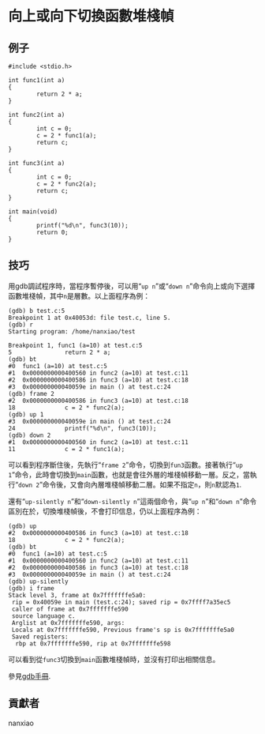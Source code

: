 # 向上或向下切換函數堆棧幀
## 例子
	#include <stdio.h>

	int func1(int a)
	{
	        return 2 * a;
	}
	
	int func2(int a)
	{
	        int c = 0;
	        c = 2 * func1(a);
	        return c;
	}
	
	int func3(int a)
	{
	        int c = 0;
	        c = 2 * func2(a);
	        return c;
	}
	
	int main(void)
	{
	        printf("%d\n", func3(10));
	        return 0;
	}

## 技巧
用gdb調試程序時，當程序暫停後，可以用“`up n`”或“`down n`”命令向上或向下選擇函數堆棧幀，其中`n`是層數。以上面程序為例：  

    (gdb) b test.c:5
	Breakpoint 1 at 0x40053d: file test.c, line 5.
	(gdb) r
	Starting program: /home/nanxiao/test
	
	Breakpoint 1, func1 (a=10) at test.c:5
	5               return 2 * a;
	(gdb) bt
	#0  func1 (a=10) at test.c:5
	#1  0x0000000000400560 in func2 (a=10) at test.c:11
	#2  0x0000000000400586 in func3 (a=10) at test.c:18
	#3  0x000000000040059e in main () at test.c:24
	(gdb) frame 2
	#2  0x0000000000400586 in func3 (a=10) at test.c:18
	18              c = 2 * func2(a);
	(gdb) up 1
	#3  0x000000000040059e in main () at test.c:24
	24              printf("%d\n", func3(10));
	(gdb) down 2
	#1  0x0000000000400560 in func2 (a=10) at test.c:11
	11              c = 2 * func1(a);


可以看到程序斷住後，先執行“`frame 2`”命令，切換到`fun3`函數。接著執行“`up 1`”命令，此時會切換到`main`函數，也就是會往外層的堆棧幀移動一層。反之，當執行“`down 2`”命令後，又會向內層堆棧幀移動二層。如果不指定`n`，則`n`默認為`1`.

還有“`up-silently n`”和“`down-silently n`”這兩個命令，與“`up n`”和“`down n`”命令區別在於，切換堆棧幀後，不會打印信息，仍以上面程序為例：  

    (gdb) up
	#2  0x0000000000400586 in func3 (a=10) at test.c:18
	18              c = 2 * func2(a);
	(gdb) bt
	#0  func1 (a=10) at test.c:5
	#1  0x0000000000400560 in func2 (a=10) at test.c:11
	#2  0x0000000000400586 in func3 (a=10) at test.c:18
	#3  0x000000000040059e in main () at test.c:24
	(gdb) up-silently
	(gdb) i frame
	Stack level 3, frame at 0x7fffffffe5a0:
	 rip = 0x40059e in main (test.c:24); saved rip = 0x7ffff7a35ec5
	 caller of frame at 0x7fffffffe590
	 source language c.
	 Arglist at 0x7fffffffe590, args:
	 Locals at 0x7fffffffe590, Previous frame's sp is 0x7fffffffe5a0
	 Saved registers:
	  rbp at 0x7fffffffe590, rip at 0x7fffffffe598

可以看到從`func3`切換到`main`函數堆棧幀時，並沒有打印出相關信息。

參見[gdb手冊](https://sourceware.org/gdb/onlinedocs/gdb/Selection.html#Selection).

## 貢獻者

nanxiao
